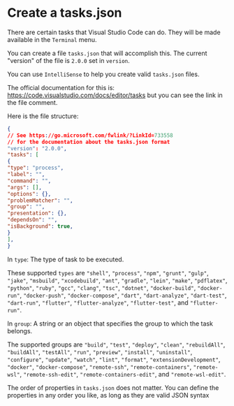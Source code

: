 # Create a tasks.json

There are certain tasks that Visual Studio Code can do.  They will be made available in the `Terminal` menu.

You can create a file `tasks.json` that will accomplish this.  The current "version" of the file is `2.0.0` set in `version`.

You can use `IntelliSense` to help you create valid `tasks.json` files.

The official documentation for this is: <https://code.visualstudio.com/docs/editor/tasks> but you can see the link in the file comment.

Here is the file structure:

 ```json
 {
 // See https://go.microsoft.com/fwlink/?LinkId=733558
 // for the documentation about the tasks.json format
 "version": "2.0.0",
 "tasks": [
 {
 "type": "process",
 "label": "",
 "command": "",
 "args": [],
 "options": {},
 "problemMatcher": "",
 "group": "",
 "presentation": {},
 "dependsOn": "",
 "isBackground": true,
 }
 ],
 }
 ```

In `type`: The type of task to be executed.

These supported `types` are `"shell"`, `"process"`, `"npm"`, `"grunt"`, `"gulp"`, `"jake"`, `"msbuild"`, `"xcodebuild"`, `"ant"`, `"gradle"`, `"lein"`, `"make"`, `"pdflatex"`, `"python"`, `"ruby"`, `"gcc"`, `"clang"`, `"tsc"`, `"dotnet"`, `"docker-build"`, `"docker-run"`, `"docker-push"`, `"docker-compose"`, `"dart"`, `"dart-analyze"`, `"dart-test"`, `"dart-run"`, `"flutter"`, `"flutter-analyze"`, `"flutter-test"`, and `"flutter-run"`.

In `group`: A string or an object that specifies the group to which the task belongs.

The supported groups are `"build"`, `"test"`, `"deploy"`, `"clean"`, `"rebuildAll"`, `"buildAll"`, `"testAll"`, `"run"`, `"preview"`, `"install"`, `"uninstall"`, `"configure"`, `"update"`, `"watch"`, `"lint"`, `"format"`, `"extensionDevelopment"`, `"docker"`, `"docker-compose"`, `"remote-ssh"`, `"remote-containers"`, `"remote-wsl"`, `"remote-ssh-edit"`, `"remote-containers-edit"`, and `"remote-wsl-edit"`.

The order of properties in `tasks.json` does not matter. You can define the properties in any order you like, as long as they are valid JSON syntax

